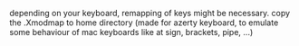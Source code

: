 depending on your keyboard, remapping of keys might be necessary.
copy the .Xmodmap to home directory
(made for azerty keyboard, to emulate some behaviour of mac keyboards like at sign, brackets, pipe, ...)
